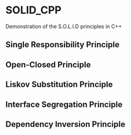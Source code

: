 # SOLID_CPP
Demonstration of the S.O.L.I.D principles in C++

## Single Responsibility Principle

## Open-Closed Principle

## Liskov Substitution Principle

## Interface Segregation Principle

## Dependency Inversion Principle
